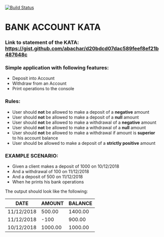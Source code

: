 [![Build Status](https://travis-ci.com/ezdin/bank-kata.svg?branch=master)](https://travis-ci.com/ezdin/bank-kata)

# BANK ACCOUNT KATA

### Link to statement of the KATA: https://gist.github.com/abachar/d20bdcd07dac589feef8ef21b487648c

### Simple application with following features:
* Deposit into Account
* Withdraw from an Account
* Print operations to the console

### Rules:
* User should **not** be allowed to make a deposit of a **negative** amount
* User should **not** be allowed to make a deposit of a **null** amount
* User should **not** be allowed to make a withdrawal of a **negative** amount
* User should **not** be allowed to make a withdrawal of a **null** amount
* User should **not** be allowed to make a withdrawal if amount is **superior** to his account balance
* User should be allowed to make a deposit of a **strictly positive** amount

### EXAMPLE SCENARIO:

* Given a client makes a deposit of 1000 on 10/12/2018
* And a withdrawal of 100 on 11/12/2018
* And a deposit of 500 on 11/12/2018
* When he prints his bank operations

The output should look like the following:

DATE | AMOUNT | BALANCE
---- | ------ | -------
11/12/2018 | 500.00 | 1400.00
11/12/2018	| -100 | 900.00
10/12/2018	| 1000.00	| 1000.00

